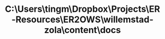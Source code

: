 ---
title: C:\Users\tingm\Dropbox\Projects\ER-Resources\ER2OWS\willemstad-zola\content\docs
template: docs/section.html
sort_by: title
---